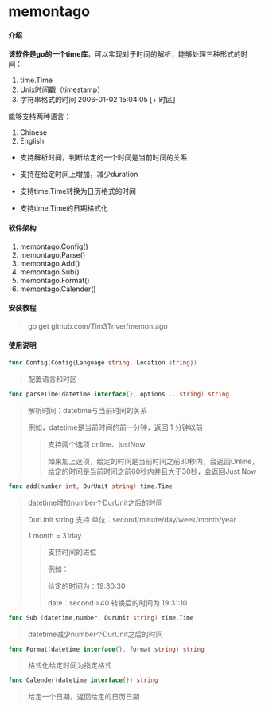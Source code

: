 # memontago

#### 介绍

**该软件是go的一个time库**，可以实现对于时间的解析，能够处理三种形式的时间：
1. time.Time
2. Unix时间戳（timestamp）
3. 字符串格式的时间 2006-01-02 15:04:05 [+ 时区]

能够支持两种语言：

1. Chinese
2. English
- 支持解析时间，判断给定的一个时间是当前时间的关系

- 支持在给定时间上增加，减少duration

- 支持time.Time转换为日历格式的时间

- 支持time.Time的日期格式化
#### 软件架构
  1. memontago.Config() 
  2. memontago.Parse()
  3. memontago.Add()
  4. memontago.Sub()
  5. memontago.Format()
  6. memontago.Calender()
#### 安装教程
> go get github.com/Tim3Triver/memontago

#### 使用说明

```go
func Config(Config{Language string, Location string})
```
> 配置语言和时区
```go
func parseTime(datetime interface{}, options ...string) string 
```
> 解析时间：datetime与当前时间的关系
> 
> 例如，datetime是当前时间的前一分钟，返回 1 分钟以前
> >支持两个选项 online、justNow
> >
> > 如果加上选项，给定的时间是当前时间之前30秒内，会返回Online，给定的时间是当前时间之前60秒内并且大于30秒，会返回Just Now



```go
func add(number int, DurUnit string) time.Time
```

> datetime增加number个DurUnit之后的时间
>
> DurUnit string 支持 单位：second/minute/day/week/month/year
>
> 1 month = 31day
>
> > 支持时间的进位
> >
> > 例如：
> >
> > 给定的时间为：19:30:30
> >
> > date：second =40 转换后的时间为 19:31:10



```go 
func Sub (datetime,number, DurUnit string) time.Time
```

> datetime减少number个DurUnit之后的时间
```go
func Format(datetime interface{}, format string) string 
```
> 格式化给定时间为指定格式
> 
```go
func Calender(datetime interface{}) string
```
> 给定一个日期，返回给定的日历日期